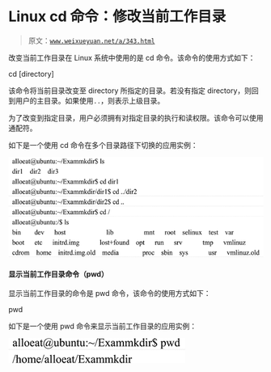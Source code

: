 # Linux cd 命令：修改当前工作目录

> 原文：[`www.weixueyuan.net/a/343.html`](http://www.weixueyuan.net/a/343.html)

改变当前工作目录在 Linux 系统中使用的是 cd 命令。该命令的使用方式如下：

cd [directory]

该命令将当前目录改变至 directory 所指定的目录。若没有指定 directory，则回到用户的主目录。如果使用`..`，则表示上级目录。

为了改变到指定目录，用户必须拥有对指定目录的执行和读权限。该命令可以使用通配符。

如下是一个使用 cd 命令在多个目录路径下切换的应用实例：

![cd 命令应用实例](img/61c78ab4894290cb6531abb828ffd8af.png)

#### 显示当前工作目录命令（pwd）

显示当前工作目录的命令是 pwd 命令，该命令的使用方式如下：

pwd

如下是一个使用 pwd 命令来显示当前工作目录的应用实例：

![pwd 命令应用实例](img/c2c858cd47e90ac76a46ec665ae55d22.png)